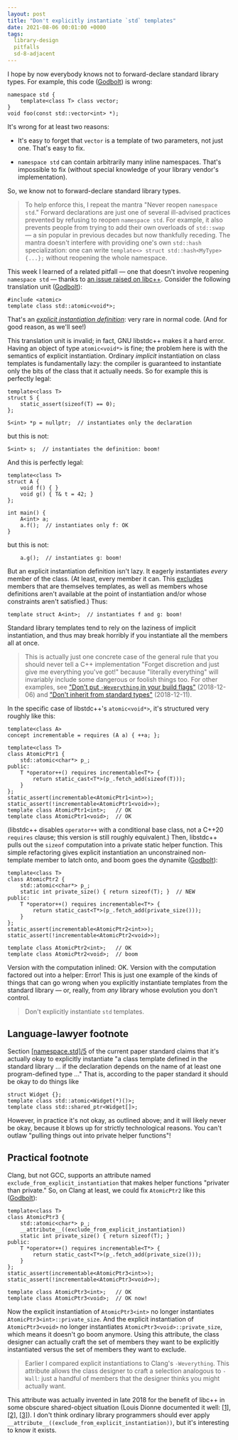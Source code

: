 ```yaml
---
layout: post
title: "Don't explicitly instantiate `std` templates"
date: 2021-08-06 00:01:00 +0000
tags:
  library-design
  pitfalls
  sd-8-adjacent
---
```


I hope by now everybody knows not to forward-declare standard library types.
For example, this code ([Godbolt](https://godbolt.org/z/938oqY4f7)) is wrong:

    namespace std {
        template<class T> class vector;
    }
    void foo(const std::vector<int> *);

It's wrong for at least two reasons:

* It's easy to forget that `vector` is a template of two parameters, not just one. That's easy to fix.

* `namespace std` can contain arbitrarily many inline namespaces. That's impossible to fix
    (without special knowledge of your library vendor's implementation).

So, we know not to forward-declare standard library types.

> To help enforce this, I repeat the mantra "Never reopen `namespace std`."
> Forward declarations are just one of several ill-advised practices prevented
> by refusing to reopen `namespace std`. For example, it also prevents people
> from trying to add their own overloads of `std::swap` — a sin popular in
> previous decades but now thankfully receding. The mantra doesn't interfere
> with providing one's own `std::hash` specialization: one can write
> `template<> struct std::hash<MyType> {...};` without reopening the whole
> namespace.

This week I learned of a related pitfall — one that doesn't involve reopening
`namespace std` — thanks to [an issue raised on libc++](https://reviews.llvm.org/D62259#2922952).
Consider the following translation unit ([Godbolt](https://godbolt.org/z/jYv65EnvK)):

    #include <atomic>
    template class std::atomic<void*>;

That's an [_explicit instantiation definition_](https://eel.is/c++draft/temp.explicit#2):
very rare in normal code. (And for good reason, as we'll see!)

This translation unit is invalid; in fact, GNU libstdc++ makes it a hard error.
Having an object of type `atomic<void*>` is fine; the problem here
is with the semantics of explicit instantiation. Ordinary _implicit_ instantiation on
class templates is fundamentally lazy: the compiler is guaranteed to instantiate
only the bits of the class that it actually needs. So for example this is perfectly legal:

    template<class T>
    struct S {
        static_assert(sizeof(T) == 0);
    };

    S<int> *p = nullptr;  // instantiates only the declaration

but this is not:

    S<int> s;  // instantiates the definition: boom!

And this is perfectly legal:

    template<class T>
    struct A {
        void f() { }
        void g() { T& t = 42; }
    };

    int main() {
        A<int> a;
        a.f();  // instantiates only f: OK
    }

but this is not:

        a.g();  // instantiates g: boom!

But an explicit instantiation definition isn't lazy.
It eagerly instantiates _every_ member of the class. (At least,
every member it can. This [excludes](https://eel.is/c++draft/temp.spec#temp.explicit-10)
members that are themselves templates, as well as members whose definitions aren't
available at the point of instantiation and/or whose constraints aren't satisfied.) Thus:

    template struct A<int>;  // instantiates f and g: boom!

Standard library templates tend to rely on the laziness of implicit instantiation,
and thus may break horribly if you instantiate all the members all at once.

> This is actually just one concrete case of the general rule that you should
> never tell a C++ implementation "Forget discretion and just give me everything you've got!"
> because "literally everything" will invariably include some dangerous or foolish things too.
> For other examples, see ["Don't put `-Weverything` in your build flags"](/blog/2018/12/06/dont-use-weverything/) (2018-12-06)
> and ["Don't inherit from standard types"](/blog/2018/12/11/dont-inherit-from-std-types/) (2018-12-11).

In the specific case of libstdc++'s `atomic<void*>`, it's structured very roughly like
this:

    template<class A>
    concept incrementable = requires (A a) { ++a; };

    template<class T>
    class AtomicPtr1 {
        std::atomic<char*> p_;
    public:
        T *operator++() requires incrementable<T*> {
            return static_cast<T*>(p_.fetch_add(sizeof(T)));
        }
    };
    static_assert(incrementable<AtomicPtr1<int>>);
    static_assert(!incrementable<AtomicPtr1<void>>);
    template class AtomicPtr1<int>;   // OK
    template class AtomicPtr1<void>;  // OK

(libstdc++ disables `operator++` with a conditional base class,
not a C++20 `requires` clause; this version is still roughly equivalent.)
Then, libstdc++ pulls out the `sizeof` computation into a private static
helper function. This simple refactoring gives explicit instantiation
an unconstrained non-template member to latch onto, and boom goes the dynamite
([Godbolt](https://godbolt.org/z/WoKbEcocP)):

    template<class T>
    class AtomicPtr2 {
        std::atomic<char*> p_;
        static int private_size() { return sizeof(T); }  // NEW
    public:
        T *operator++() requires incrementable<T*> {
            return static_cast<T*>(p_.fetch_add(private_size()));
        }
    };
    static_assert(incrementable<AtomicPtr2<int>>);
    static_assert(!incrementable<AtomicPtr2<void>>);

    template class AtomicPtr2<int>;   // OK
    template class AtomicPtr2<void>;  // boom

Version with the computation inlined: OK. Version with the computation factored
out into a helper: Error! This is just one example of the
kinds of things that can go wrong when you explicitly instantiate
templates from the standard library — or, really, from _any_ library
whose evolution you don't control.

> Don't explicitly instantiate `std` templates.


## Language-lawyer footnote

Section [[namespace.std]/5](https://eel.is/c++draft/library#namespace.std-5)
of the current paper standard claims that it's actually okay to explicitly instantiate
"a class template defined in the standard library ... if the declaration depends on
the name of at least one program-defined type ..." That is, according to the paper
standard it should be okay to do things like

    struct Widget {};
    template class std::atomic<Widget(*)()>;
    template class std::shared_ptr<Widget[]>;

However, in practice it's not okay, as outlined above; and it will likely never
be okay, because it blows up for strictly technological reasons. You can't
outlaw "pulling things out into private helper functions"!


## Practical footnote

Clang, but not GCC, supports an attribute named `exclude_from_explicit_instantiation`
that makes helper functions "privater than private." So, on Clang at least,
we could fix `AtomicPtr2` like this ([Godbolt](https://godbolt.org/z/WfYxhb1TP)):

    template<class T>
    class AtomicPtr3 {
        std::atomic<char*> p_;
        __attribute__((exclude_from_explicit_instantiation))
        static int private_size() { return sizeof(T); }
    public:
        T *operator++() requires incrementable<T*> {
            return static_cast<T*>(p_.fetch_add(private_size()));
        }
    };
    static_assert(incrementable<AtomicPtr3<int>>);
    static_assert(!incrementable<AtomicPtr3<void>>);

    template class AtomicPtr3<int>;   // OK
    template class AtomicPtr3<void>;  // OK now!

Now the explicit instantiation of `AtomicPtr3<int>` no longer instantiates
`AtomicPtr3<int>::private_size`. And the explicit instantiation
of `AtomicPtr3<void>` no longer instantiates `AtomicPtr3<void>::private_size`,
which means it doesn't go boom anymore. Using this attribute, the
class designer can actually craft the set of members they want to
be explicitly instantiated versus the set of members they want to exclude.

> Earlier I compared explicit instantiations to Clang's `-Weverything`.
> This attribute allows the class designer to craft a selection
> analogous to `-Wall`: just a handful of members that the designer
> thinks you might actually want.

This attribute was actually
invented in late 2018 for the benefit of libc++ in some obscure
shared-object situation (Louis Dionne documented it well:
[[1]](https://lists.llvm.org/pipermail/cfe-dev/2018-August/059024.html),
[[2]](https://reviews.llvm.org/D51789),
[[3]](https://reviews.llvm.org/D52405)).
I don't think ordinary library programmers should ever apply
`__attribute__((exclude_from_explicit_instantiation))`,
but it's interesting
to know it exists.
